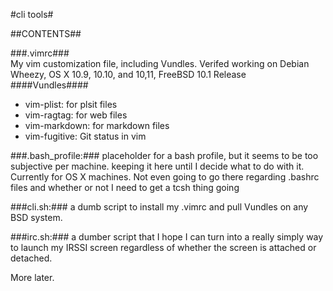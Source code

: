 #cli tools#

##CONTENTS##  

###.vimrc###  
My vim customization file, including Vundles. Verifed working on Debian Wheezy, OS X 10.9, 10.10, and 10,11, FreeBSD 10.1 Release
####Vundles####
* vim-plist: for plsit files
* vim-ragtag: for web files
* vim-markdown: for markdown files
* vim-fugitive: Git status in vim

###.bash_profile:### placeholder for a bash profile, but it seems to be too subjective per machine. 
keeping it here until I decide what to do with it. Currently for OS X machines. Not even going to go there regarding .bashrc files and whether or not I need to get a tcsh thing going 

###cli.sh:### a dumb script to install my .vimrc and pull Vundles on any BSD system.

###irc.sh:### a dumber script that I hope I can turn into a really simply way to launch my IRSSI screen regardless of whether the screen is attached or detached.

More later.
